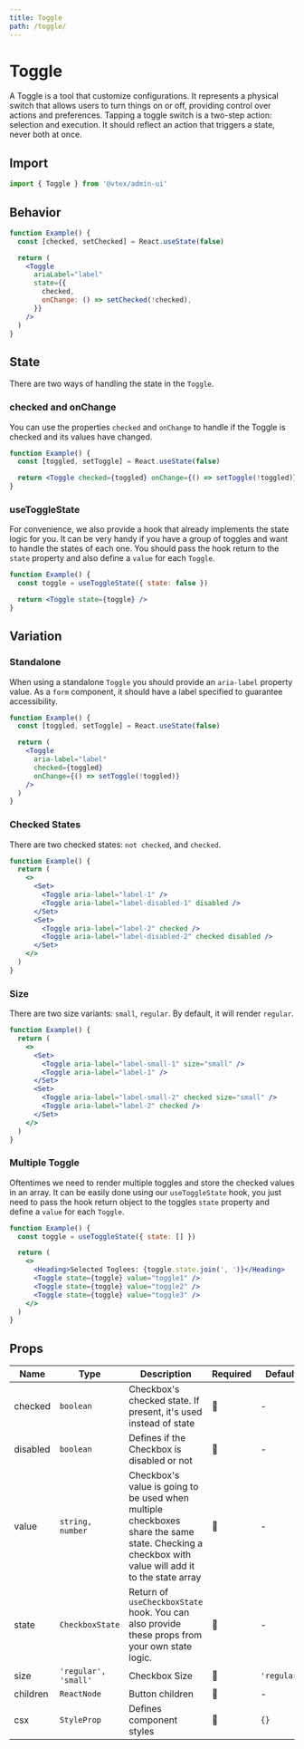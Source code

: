 ```yaml
---
title: Toggle
path: /toggle/
---
```


# Toggle

A Toggle is a tool that customize configurations. It represents a physical switch that allows users to turn things on or off, providing control over actions and preferences. Tapping a toggle switch is a two-step action: selection and execution. It should reflect an action that triggers a state, never both at once.

## Import

```jsx isStatic
import { Toggle } from '@vtex/admin-ui'
```

## Behavior

```jsx live
function Example() {
  const [checked, setChecked] = React.useState(false)

  return (
    <Toggle
      ariaLabel="label"
      state={{
        checked,
        onChange: () => setChecked(!checked),
      }}
    />
  )
}
```

## State

There are two ways of handling the state in the `Toggle`.

### checked and onChange

You can use the properties `checked` and `onChange` to handle if the Toggle is checked and its values have changed.

```jsx live
function Example() {
  const [toggled, setToggle] = React.useState(false)

  return <Toggle checked={toggled} onChange={() => setToggle(!toggled)} />
}
```

### useToggleState

For convenience, we also provide a hook that already implements the state logic for you. It can be very handy if you have a group of toggles and want to handle the states of each one. You should pass the hook return to the `state` property and also define a `value` for each `Toggle`.

```jsx live
function Example() {
  const toggle = useToggleState({ state: false })

  return <Toggle state={toggle} />
}
```

## Variation

### Standalone

When using a standalone `Toggle` you should provide an `aria-label` property value. As a `form` component, it should have a label specified to guarantee accessibility.

```jsx live
function Example() {
  const [toggled, setToggle] = React.useState(false)

  return (
    <Toggle
      aria-label="label"
      checked={toggled}
      onChange={() => setToggle(!toggled)}
    />
  )
}
```

### Checked States

There are two checked states: `not checked`, and `checked`.

```jsx live
function Example() {
  return (
    <>
      <Set>
        <Toggle aria-label="label-1" />
        <Toggle aria-label="label-disabled-1" disabled />
      </Set>
      <Set>
        <Toggle aria-label="label-2" checked />
        <Toggle aria-label="label-disabled-2" checked disabled />
      </Set>
    </>
  )
}
```

### Size

There are two size variants: `small`, `regular`. By default, it will render `regular`.

```jsx live
function Example() {
  return (
    <>
      <Set>
        <Toggle aria-label="label-small-1" size="small" />
        <Toggle aria-label="label-1" />
      </Set>
      <Set>
        <Toggle aria-label="label-small-2" checked size="small" />
        <Toggle aria-label="label-2" checked />
      </Set>
    </>
  )
}
```

### Multiple Toggle

Oftentimes we need to render multiple toggles and store the checked values in an array. It can be easily done using our `useToggleState` hook, you just need to pass the hook return object to the toggles `state` property and define a `value` for each `Toggle`.

```jsx live
function Example() {
  const toggle = useToggleState({ state: [] })

  return (
    <>
      <Heading>Selected Toglees: {toggle.state.join(', ')}</Heading>
      <Toggle state={toggle} value="toggle1" />
      <Toggle state={toggle} value="toggle2" />
      <Toggle state={toggle} value="toggle3" />
    </>
  )
}
```

## Props

| Name     | Type                 | Description                                                                                                                                       | Required | Default     |
| -------- | -------------------- | ------------------------------------------------------------------------------------------------------------------------------------------------- | -------- | ----------- |
| checked  | `boolean`            | Checkbox's checked state. If present, it's used instead of state                                                                                  | 🚫       | -           |
| disabled | `boolean`            | Defines if the Checkbox is disabled or not                                                                                                        | 🚫       | -           |
| value    | `string, number`     | Checkbox's value is going to be used when multiple checkboxes share the same state. Checking a checkbox with value will add it to the state array | 🚫       | -           |
| state    | `CheckboxState`      | Return of `useCheckboxState` hook. You can also provide these props from your own state logic.                                                    | 🚫       | -           |
| size     | `'regular', 'small'` | Checkbox Size                                                                                                                                     | 🚫       | `'regular'` |
| children | `ReactNode`          | Button children                                                                                                                                   | 🚫       | -           |
| csx      | `StyleProp`          | Defines component styles                                                                                                                          | 🚫       | `{}`        |
